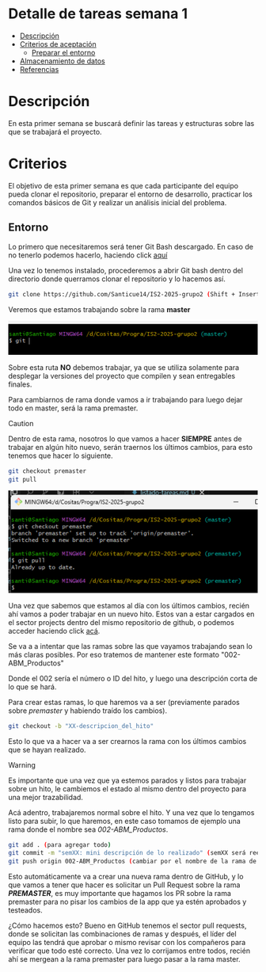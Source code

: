 # Detalle de tareas semana 1
- [Descripción](#descripción)
- [Criterios de aceptación](#criterios)
  - [Preparar el entorno](#entorno)
- [Almacenamiento de datos](#almacenamiento-de-datos)
- [Referencias](#referencias)

# Descripción

En esta primer semana se buscará definir las tareas y estructuras sobre las que se trabajará el proyecto. 

# Criterios

El objetivo de esta primer semana es que cada participante del equipo pueda clonar el repositorio, preparar el entorno de desarrollo, practicar los comandos básicos de Git y realizar un análisis inicial del problema. 

## Entorno

Lo primero que necesitaremos será tener Git Bash descargado. En caso de no tenerlo podemos hacerlo, haciendo click [aquí](https://git-scm.com/downloads)

Una vez lo tenemos instalado, procederemos a abrir Git bash dentro del directorio donde querramos clonar el repositorio y lo hacemos así.

```bash
git clone https://github.com/Santicue14/IS2-2025-grupo2 (Shift + Insert para pegar)

```

Veremos que estamos trabajando sobre la rama **master**

![Captura del git bash](./attachments/posicionamiento-master.png)

Sobre esta ruta **NO** debemos trabajar, ya que se utiliza solamente para desplegar la versiones del proyecto que compilen y sean entregables finales.

Para cambiarnos de rama donde vamos a ir trabajando para luego dejar todo en master, será la rama premaster.

> [!CAUTION]
> Dentro de esta rama, nosotros lo que vamos a hacer **SIEMPRE** antes de trabajar en algún hito nuevo, serán traernos los últimos cambios, para esto tenemos que hacer lo siguiente.



```bash
git checkout premaster
git pull
```

![Captura del git bash](./attachments/posicionamiento-premaster.png)

Una vez que sabemos que estamos al día con los últimos cambios, recién ahí vamos a poder trabajar en un nuevo hito. Estos van a estar cargados en el sector projects dentro del mismo repositorio de github, o podemos acceder haciendo click [acá](https://github.com/users/Santicue14/projects/3).

Se va a a intentar que las ramas sobre las que vayamos trabajando sean lo más claras posibles. Por eso tratemos de mantener este formato "002-ABM_Productos"

Donde el 002 sería el número o ID del hito, y luego una descripción corta de lo que se hará.

Para crear estas ramas, lo que haremos va a ser (previamente parados sobre *premaster* y habiendo traído los cambios).

```bash
git checkout -b "XX-descripcion_del_hito"
```

Esto lo que va a hacer va a ser crearnos la rama con los últimos cambios que se hayan realizado.

> [!WARNING]
> Es importante que una vez que ya estemos parados y listos para trabajar sobre un hito, le cambiemos el estado al mismo dentro del proyecto para una mejor trazabilidad.

Acá adentro, trabajaremos normal sobre el hito. Y una vez que lo tengamos listo para subir, lo que haremos, en este caso tomamos de ejemplo una rama donde el nombre sea *002-ABM_Productos*.

```bash
git add . (para agregar todo)
git commit -m "semXX: mini descripción de lo realizado" (semXX será reemplazado por la semana en la que se lo haya realizado)
git push origin 002-ABM_Productos (cambiar por el nombre de la rama de ustedes)
```

Esto automáticamente va a crear una nueva rama dentro de GitHub, y lo que vamos a tener que hacer es solicitar un Pull Request sobre la rama ***PREMASTER***, es muy importante que hagamos los PR sobre la rama premaster para no pisar los cambios de la app que ya estén aprobados y testeados.

¿Cómo hacemos esto? 
Bueno en GitHub tenemos el sector pull requests, donde se solicitan las combinaciones de ramas y después, el líder del equipo las tendrá que aprobar o mismo revisar con los compañeros para verificar que todo esté correcto. Una vez lo corrijamos entre todos, recién ahí se mergean a la rama premaster para luego pasar a la rama master.
